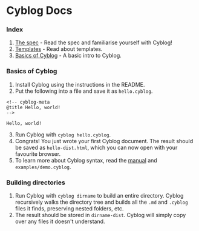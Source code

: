 # Cyblog Docs

### Index
1. [The spec](MANUAL.md) - Read the spec and familiarise yourself with Cyblog!
2. [Templates](templates.md) - Read about templates.
3. [Basics of Cyblog](#basics-of-cyblog) - A basic intro to Cyblog.

### Basics of Cyblog
1) Install Cyblog using the instructions in the README.
2) Put the following into a file and save it as `hello.cyblog`.
  ```
  <!-- cyblog-meta
  @title Hello, world!
  -->

  Hello, world!
  ```
3) Run Cyblog with `cyblog hello.cyblog`.
4) Congrats! You just wrote your first Cyblog document. The result should be
saved as `hello-dist.html`, which you can now open with your favourite browser.
5) To learn more about Cyblog syntax, read the [manual](MANUAL.md) and `examples/demo.cyblog`.

### Building directories
1) Run Cyblog with `cyblog dirname` to build an entire directory. Cyblog
recursively walks the directory tree and builds all the `.md` and `.cyblog`
files it finds, preserving nested folders, etc.
2) The result should be stored in `dirname-dist`. Cyblog will simply copy over
any files it doesn't understand.